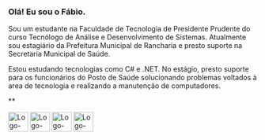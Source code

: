 ### Olá! Eu sou o Fábio.

Sou um estudante na Faculdade de Tecnologia de Presidente Prudente do curso Tecnólogo de Análise e Desenvolvimento de Sistemas. Atualmente sou estagiário da Prefeitura Municipal de Rancharia e presto suporte na Secretaria Municipal de Saúde.

Estou estudando tecnologias como C# e .NET. No estágio, presto suporte para os funcionários do Posto de Saúde solucionando problemas voltados à area de tecnologia e realizando a manutenção de computadores.

<!-- [![Anurag's GitHub stats](https://github-readme-stats.vercel.app/api?username=fabioab1&theme=dracula)](https://github.com/anuraghazra/github-readme-stats)

[![Anurag's GitHub stats](https://github-readme-stats.vercel.app/api/top-langs?username=fabioab1&theme=dracula&langs_count=4)](https://github.com/anuraghazra/github-readme-stats) -->

\**

<div style="display: inline_block">
  <img align="center" alt="Logo-Cs" height="40" width="40" src="https://upload.wikimedia.org/wikipedia/commons/1/17/C_Sharp_Icon.png">
  <img align="center" alt="Logo-Python" height="40" width="40" src="https://cdn.iconscout.com/icon/free/png-256/free-python-3521655-2945099.png">
  <img align="center" alt="Logo-HTML5" height="40" width="40" src="https://upload.wikimedia.org/wikipedia/commons/thumb/3/38/HTML5_Badge.svg/800px-HTML5_Badge.svg.png">
  <img align="center" alt="Logo-CSS3" height="40" width="40" src="https://upload.wikimedia.org/wikipedia/commons/thumb/6/62/CSS3_logo.svg/800px-CSS3_logo.svg.png">
</div>
